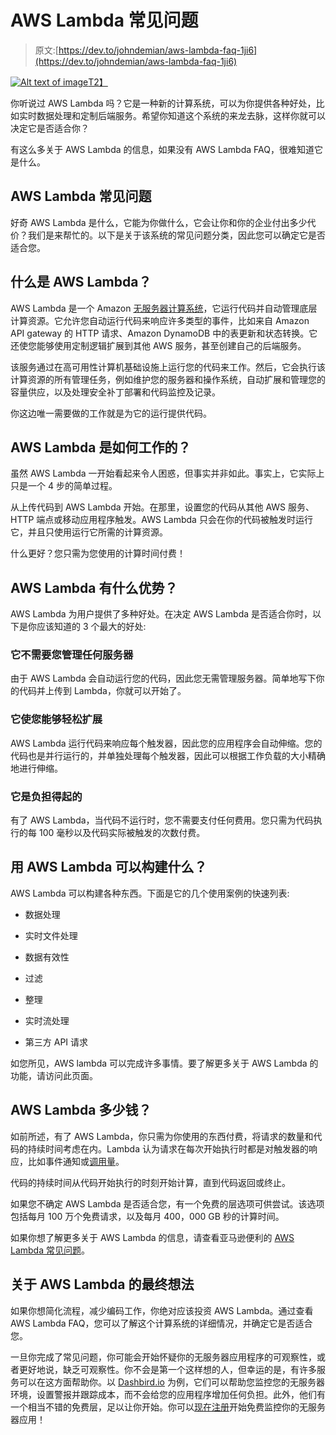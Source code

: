 # AWS Lambda 常见问题

> 原文:[https://dev.to/johndemian/aws-lambda-faq-1ji6](https://dev.to/johndemian/aws-lambda-faq-1ji6)

[![Alt text of image](../Images/5dfd5864d27d14b9bfd16a81eaa0fa17.png)T2】](https://res.cloudinary.com/practicaldev/image/fetch/s--UXRZodNe--/c_limit%2Cf_auto%2Cfl_progressive%2Cq_auto%2Cw_880/https://images.pexels.com/photos/356079/pexels-photo-356079.jpeg%3Fauto%3Dcompress%26cs%3Dtinysrgb%26dpr%3D2%26h%3D750%26w%3D1260)

你听说过 AWS Lambda 吗？它是一种新的计算系统，可以为你提供各种好处，比如实时数据处理和定制后端服务。希望你知道这个系统的来龙去脉，这样你就可以决定它是否适合你？

有这么多关于 AWS Lambda 的信息，如果没有 AWS Lambda FAQ，很难知道它是什么。

## AWS Lambda 常见问题

好奇 AWS Lambda 是什么，它能为你做什么，它会让你和你的企业付出多少代价？我们是来帮忙的。以下是关于该系统的常见问题分类，因此您可以确定它是否适合您。

## 什么是 AWS Lambda？

AWS Lambda 是一个 Amazon [无服务器计算系统](https://medium.com/@pmuens/aws-fundamentals-what-is-lambda-32d17a89dda2)，它运行代码并自动管理底层计算资源。它允许您自动运行代码来响应许多类型的事件，比如来自 Amazon API gateway 的 HTTP 请求、Amazon DynamoDB 中的表更新和状态转换。它还使您能够使用定制逻辑扩展到其他 AWS 服务，甚至创建自己的后端服务。

该服务通过在高可用性计算机基础设施上运行您的代码来工作。然后，它会执行该计算资源的所有管理任务，例如维护您的服务器和操作系统，自动扩展和管理您的容量供应，以及处理安全补丁部署和代码监控及记录。

你这边唯一需要做的工作就是为它的运行提供代码。

## AWS Lambda 是如何工作的？

虽然 AWS Lambda 一开始看起来令人困惑，但事实并非如此。事实上，它实际上只是一个 4 步的简单过程。

从上传代码到 AWS Lambda 开始。在那里，设置您的代码从其他 AWS 服务、HTTP 端点或移动应用程序触发。AWS Lambda 只会在你的代码被触发时运行它，并且只使用运行它所需的计算资源。

什么更好？您只需为您使用的计算时间付费！

## AWS Lambda 有什么优势？

AWS Lambda 为用户提供了多种好处。在决定 AWS Lambda 是否适合你时，以下是你应该知道的 3 个最大的好处:

### 它不需要您管理任何服务器

由于 AWS Lambda 会自动运行您的代码，因此您无需管理服务器。简单地写下你的代码并上传到 Lambda，你就可以开始了。

### 它使您能够轻松扩展

AWS Lambda 运行代码来响应每个触发器，因此您的应用程序会自动伸缩。您的代码也是并行运行的，并单独处理每个触发器，因此可以根据工作负载的大小精确地进行伸缩。

### 它是负担得起的

有了 AWS Lambda，当代码不运行时，您不需要支付任何费用。您只需为代码执行的每 100 毫秒以及代码实际被触发的次数付费。

## 用 AWS Lambda 可以构建什么？

AWS Lambda 可以构建各种东西。下面是它的几个使用案例的快速列表:

*   数据处理

*   实时文件处理

*   数据有效性

*   过滤

*   整理

*   实时流处理

*   第三方 API 请求

如您所见，AWS lambda 可以完成许多事情。要了解更多关于 AWS Lambda 的功能，请访问此页面。

## AWS Lambda 多少钱？

如前所述，有了 AWS Lambda，你只需为你使用的东西付费，将请求的数量和代码的持续时间考虑在内。Lambda 认为请求在每次开始执行时都是对触发器的响应，比如事件通知或[调用量](https://dashbird.io/features/aws-lambda-serverless-monitoring/)。

代码的持续时间从代码开始执行的时刻开始计算，直到代码返回或终止。

如果您不确定 AWS Lambda 是否适合您，有一个免费的层选项可供尝试。该选项包括每月 100 万个免费请求，以及每月 400，000 GB 秒的计算时间。

如果你想了解更多关于 AWS Lambda 的信息，请查看亚马逊便利的 [AWS Lambda 常见问题](https://aws.amazon.com/lambda/faqs/)。

## 关于 AWS Lambda 的最终想法

如果你想简化流程，减少编码工作，你绝对应该投资 AWS Lambda。通过查看 AWS Lambda FAQ，您可以了解这个计算系统的详细情况，并确定它是否适合您。

一旦你完成了常见问题，你可能会开始怀疑你的无服务器应用程序的可观察性，或者更好地说，缺乏可观察性。你不会是第一个这样想的人，但幸运的是，有许多服务可以在这方面帮助你。以 [Dashbird.io](http://dashbird.io) 为例，它们可以帮助您监控您的无服务器环境，设置警报并跟踪成本，而不会给您的应用程序增加任何负担。此外，他们有一个相当不错的免费层，足以让你开始。你可以[现在注册](https://dashbird.io/register/)开始免费监控你的无服务器应用！